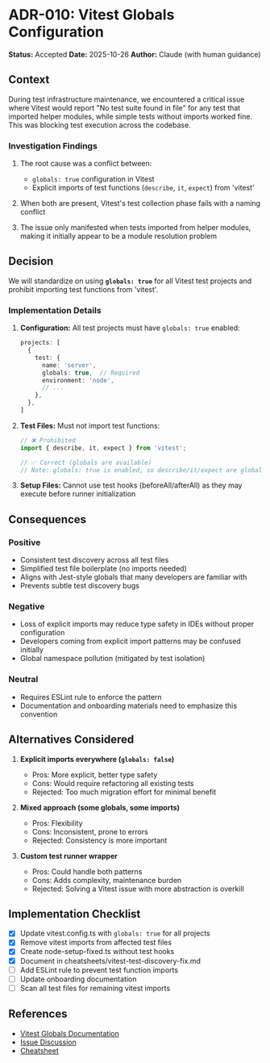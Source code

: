 # ADR-010: Vitest Globals Configuration

**Status:** Accepted
**Date:** 2025-10-26
**Author:** Claude (with human guidance)

## Context

During test infrastructure maintenance, we encountered a critical issue where Vitest would report "No test suite found in file" for any test that imported helper modules, while simple tests without imports worked fine. This was blocking test execution across the codebase.

### Investigation Findings

1. The root cause was a conflict between:
   - `globals: true` configuration in Vitest
   - Explicit imports of test functions (`describe`, `it`, `expect`) from 'vitest'

2. When both are present, Vitest's test collection phase fails with a naming conflict

3. The issue only manifested when tests imported from helper modules, making it initially appear to be a module resolution problem

## Decision

We will standardize on using **`globals: true`** for all Vitest test projects and prohibit importing test functions from 'vitest'.

### Implementation Details

1. **Configuration:** All test projects must have `globals: true` enabled:
   ```typescript
   projects: [
     {
       test: {
         name: 'server',
         globals: true,  // Required
         environment: 'node',
         // ...
       },
     },
   ]
   ```

2. **Test Files:** Must not import test functions:
   ```typescript
   // ❌ Prohibited
   import { describe, it, expect } from 'vitest';

   // ✅ Correct (globals are available)
   // Note: globals: true is enabled, so describe/it/expect are global
   ```

3. **Setup Files:** Cannot use test hooks (beforeAll/afterAll) as they may execute before runner initialization

## Consequences

### Positive
- Consistent test discovery across all test files
- Simplified test file boilerplate (no imports needed)
- Aligns with Jest-style globals that many developers are familiar with
- Prevents subtle test discovery bugs

### Negative
- Loss of explicit imports may reduce type safety in IDEs without proper configuration
- Developers coming from explicit import patterns may be confused initially
- Global namespace pollution (mitigated by test isolation)

### Neutral
- Requires ESLint rule to enforce the pattern
- Documentation and onboarding materials need to emphasize this convention

## Alternatives Considered

1. **Explicit imports everywhere (`globals: false`)**
   - Pros: More explicit, better type safety
   - Cons: Would require refactoring all existing tests
   - Rejected: Too much migration effort for minimal benefit

2. **Mixed approach (some globals, some imports)**
   - Pros: Flexibility
   - Cons: Inconsistent, prone to errors
   - Rejected: Consistency is more important

3. **Custom test runner wrapper**
   - Pros: Could handle both patterns
   - Cons: Adds complexity, maintenance burden
   - Rejected: Solving a Vitest issue with more abstraction is overkill

## Implementation Checklist

- [x] Update vitest.config.ts with `globals: true` for all projects
- [x] Remove vitest imports from affected test files
- [x] Create node-setup-fixed.ts without test hooks
- [x] Document in cheatsheets/vitest-test-discovery-fix.md
- [ ] Add ESLint rule to prevent test function imports
- [ ] Update onboarding documentation
- [ ] Scan all test files for remaining vitest imports

## References
- [Vitest Globals Documentation](https://vitest.dev/config/#globals)
- [Issue Discussion](tests/unit/database/time-travel-schema.test.ts)
- [Cheatsheet](cheatsheets/vitest-test-discovery-fix.md)